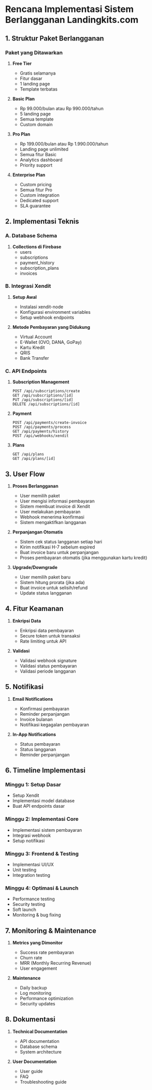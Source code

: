 # Rencana Implementasi Sistem Berlangganan Landingkits.com

## 1. Struktur Paket Berlangganan

### Paket yang Ditawarkan
1. **Free Tier**
   - Gratis selamanya
   - Fitur dasar
   - 1 landing page
   - Template terbatas

2. **Basic Plan**
   - Rp 99.000/bulan atau Rp 990.000/tahun
   - 5 landing page
   - Semua template
   - Custom domain

3. **Pro Plan**
   - Rp 199.000/bulan atau Rp 1.990.000/tahun
   - Landing page unlimited
   - Semua fitur Basic
   - Analytics dashboard
   - Priority support

4. **Enterprise Plan**
   - Custom pricing
   - Semua fitur Pro
   - Custom integration
   - Dedicated support
   - SLA guarantee

## 2. Implementasi Teknis

### A. Database Schema
1. **Collections di Firebase**
   - users
   - subscriptions
   - payment_history
   - subscription_plans
   - invoices

### B. Integrasi Xendit
1. **Setup Awal**
   - Instalasi xendit-node
   - Konfigurasi environment variables
   - Setup webhook endpoints

2. **Metode Pembayaran yang Didukung**
   - Virtual Account
   - E-Wallet (OVO, DANA, GoPay)
   - Kartu Kredit
   - QRIS
   - Bank Transfer

### C. API Endpoints
1. **Subscription Management**
   ```
   POST /api/subscriptions/create
   GET /api/subscriptions/[id]
   PUT /api/subscriptions/[id]
   DELETE /api/subscriptions/[id]
   ```

2. **Payment**
   ```
   POST /api/payments/create-invoice
   POST /api/payments/process
   GET /api/payments/history
   POST /api/webhooks/xendit
   ```

3. **Plans**
   ```
   GET /api/plans
   GET /api/plans/[id]
   ```

## 3. User Flow

1. **Proses Berlangganan**
   - User memilih paket
   - User mengisi informasi pembayaran
   - Sistem membuat invoice di Xendit
   - User melakukan pembayaran
   - Webhook menerima konfirmasi
   - Sistem mengaktifkan langganan

2. **Perpanjangan Otomatis**
   - Sistem cek status langganan setiap hari
   - Kirim notifikasi H-7 sebelum expired
   - Buat invoice baru untuk perpanjangan
   - Proses pembayaran otomatis (jika menggunakan kartu kredit)

3. **Upgrade/Downgrade**
   - User memilih paket baru
   - Sistem hitung prorata (jika ada)
   - Buat invoice untuk selisih/refund
   - Update status langganan

## 4. Fitur Keamanan

1. **Enkripsi Data**
   - Enkripsi data pembayaran
   - Secure token untuk transaksi
   - Rate limiting untuk API

2. **Validasi**
   - Validasi webhook signature
   - Validasi status pembayaran
   - Validasi periode langganan

## 5. Notifikasi

1. **Email Notifications**
   - Konfirmasi pembayaran
   - Reminder perpanjangan
   - Invoice bulanan
   - Notifikasi kegagalan pembayaran

2. **In-App Notifications**
   - Status pembayaran
   - Status langganan
   - Reminder perpanjangan

## 6. Timeline Implementasi

### Minggu 1: Setup Dasar
- Setup Xendit
- Implementasi model database
- Buat API endpoints dasar

### Minggu 2: Implementasi Core
- Implementasi sistem pembayaran
- Integrasi webhook
- Setup notifikasi

### Minggu 3: Frontend & Testing
- Implementasi UI/UX
- Unit testing
- Integration testing

### Minggu 4: Optimasi & Launch
- Performance testing
- Security testing
- Soft launch
- Monitoring & bug fixing

## 7. Monitoring & Maintenance

1. **Metrics yang Dimonitor**
   - Success rate pembayaran
   - Churn rate
   - MRR (Monthly Recurring Revenue)
   - User engagement

2. **Maintenance**
   - Daily backup
   - Log monitoring
   - Performance optimization
   - Security updates

## 8. Dokumentasi

1. **Technical Documentation**
   - API documentation
   - Database schema
   - System architecture

2. **User Documentation**
   - User guide
   - FAQ
   - Troubleshooting guide 